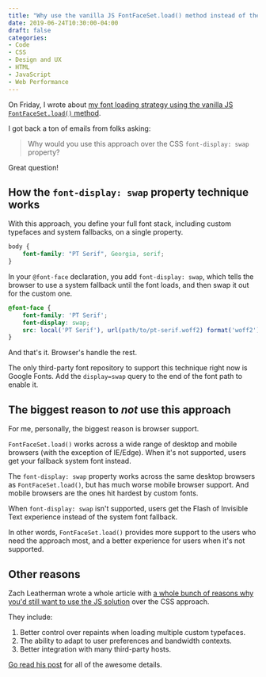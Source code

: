 ```yaml
---
title: "Why use the vanilla JS FontFaceSet.load() method instead of the CSS font-display: swap property?"
date: 2019-06-24T10:30:00-04:00
draft: false
categories:
- Code
- CSS
- Design and UX
- HTML
- JavaScript
- Web Performance
---
```


On Friday, I wrote about [my font loading strategy using the vanilla JS `FontFaceSet.load()` method](/a-modern-font-loading-strategy-with-the-vanilla-js-fontfaceset.load-method/).

I got back a ton of emails from folks asking:

> Why would you use this approach over the CSS `font-display: swap` property?

Great question!

## How the `font-display: swap` property technique works

With this approach, you define your full font stack, including custom typefaces and system fallbacks, on a single property.

```css
body {
	font-family: "PT Serif", Georgia, serif;
}
```

In your `@font-face` declaration, you add `font-display: swap`, which tells the browser to use a system fallback until the font loads, and then swap it out for the custom one.

```css
@font-face {
	font-family: 'PT Serif';
	font-display: swap;
	src: local('PT Serif'), url(path/to/pt-serif.woff2) format('woff2');
}
```

And that's it. Browser's handle the rest.

The only third-party font repository to support this technique right now is Google Fonts. Add the `display=swap` query to the end of the font path to enable it.

## The biggest reason to *not* use this approach

For me, personally, the biggest reason is browser support.

`FontFaceSet.load()` works across a wide range of desktop and mobile browsers (with the exception of IE/Edge). When it's not supported, users get your fallback system font instead.

The `font-display: swap` property works across the same desktop browsers as `FontFaceSet.load()`, but has much worse mobile browser support. And mobile browsers are the ones hit hardest by custom fonts.

When `font-display: swap` isn't supported, users get the Flash of Invisible Text experience instead of the system font fallback.

In other words, `FontFaceSet.load()` provides more support to the users who need the approach most, and a better experience for users when it's not supported.

## Other reasons

Zach Leatherman wrote a whole article with [a whole bunch of reasons why you'd still want to use the JS solution](https://www.filamentgroup.com/lab/js-web-fonts.html) over the CSS approach.

They include:

1. Better control over repaints when loading multiple custom typefaces.
2. The ability to adapt to user preferences and bandwidth contexts.
3. Better integration with many third-party hosts.

[Go read his post](https://www.filamentgroup.com/lab/js-web-fonts.html) for all of the awesome details.